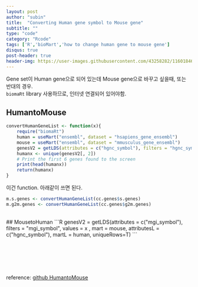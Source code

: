 ```yaml
---
layout: post
author: "subin"
title:  "Converting Human gene symbol to Mouse gene"
subtitle: ""
type: "code"
category: "Rcode"
tags: ['R','bioMart','how to change human gene to mouse gene']
disqus: true
post-header: true
header-img: https://user-images.githubusercontent.com/43258282/116018464-06321380-a67d-11eb-9975-f742c1f2b5fe.png
---
```

Gene set이 Human gene으로 되어 있는데 Mouse gene으로 바꾸고 싶을때, 또는 반대의 경우.<br/>
`biomaRt` library 사용하므로, 인터넷 연결되어 있어야함.

## HumantoMouse

```R
convertHumanGeneList <- function(x){
	require("biomaRt")
	human = useMart("ensembl", dataset = "hsapiens_gene_ensembl")
	mouse = useMart("ensembl", dataset = "mmusculus_gene_ensembl")
	genesV2 = getLDS(attributes = c("hgnc_symbol"), filters = "hgnc_symbol", values = x , mart = human, attributesL = c("mgi_symbol"), martL = mouse, uniqueRows=T)
	humanx <- unique(genesV2[, 2])
	# Print the first 6 genes found to the screen
	print(head(humanx))
	return(humanx)
}
```
이건 function. 아래같이 쓰면 된다. 
```R
m.s.genes <- convertHumanGeneList(cc.genes$s.genes)
m.g2m.genes <- convertHumanGeneList(cc.genes$g2m.genes)
```
<br/>
## MousetoHuman
```R
genesV2 = getLDS(attributes = c("mgi_symbol"), filters = "mgi_symbol", values = x , mart = mouse, attributesL = c("hgnc_symbol"), martL = human, uniqueRows=T)
```

<br/><br/><br/><br/><br/>
reference: [github HumantoMouse](https://github.com/corticaltone/HumantoMouse)

